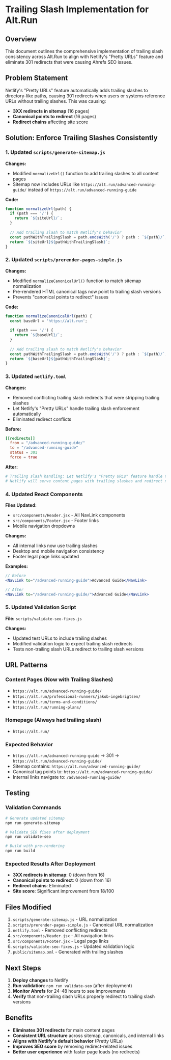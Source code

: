 # Trailing Slash Implementation for Alt.Run

## Overview

This document outlines the comprehensive implementation of trailing slash consistency across Alt.Run to align with Netlify's "Pretty URLs" feature and eliminate 301 redirects that were causing Ahrefs SEO issues.

## Problem Statement

Netlify's "Pretty URLs" feature automatically adds trailing slashes to directory-like paths, causing 301 redirects when users or systems reference URLs without trailing slashes. This was causing:

- **3XX redirects in sitemap** (16 pages)
- **Canonical points to redirect** (16 pages) 
- **Redirect chains** affecting site score

## Solution: Enforce Trailing Slashes Consistently

### 1. Updated `scripts/generate-sitemap.js`

**Changes:**
- Modified `normalizeUrl()` function to add trailing slashes to all content pages
- Sitemap now includes URLs like `https://alt.run/advanced-running-guide/` instead of `https://alt.run/advanced-running-guide`

**Code:**
```javascript
function normalizeUrl(path) {
  if (path === '/') {
    return `${siteUrl}/`;
  }
  
  // Add trailing slash to match Netlify's behavior
  const pathWithTrailingSlash = path.endsWith('/') ? path : `${path}/`;
  return `${siteUrl}${pathWithTrailingSlash}`;
}
```

### 2. Updated `scripts/prerender-pages-simple.js`

**Changes:**
- Modified `normalizeCanonicalUrl()` function to match sitemap normalization
- Pre-rendered HTML canonical tags now point to trailing slash versions
- Prevents "canonical points to redirect" issues

**Code:**
```javascript
function normalizeCanonicalUrl(path) {
  const baseUrl = 'https://alt.run';
  
  if (path === '/') {
    return `${baseUrl}/`;
  }
  
  // Add trailing slash to match Netlify's behavior
  const pathWithTrailingSlash = path.endsWith('/') ? path : `${path}/`;
  return `${baseUrl}${pathWithTrailingSlash}`;
}
```

### 3. Updated `netlify.toml`

**Changes:**
- Removed conflicting trailing slash redirects that were stripping trailing slashes
- Let Netlify's "Pretty URLs" handle trailing slash enforcement automatically
- Eliminated redirect conflicts

**Before:**
```toml
[[redirects]]
  from = "/advanced-running-guide/"
  to = "/advanced-running-guide"
  status = 301
  force = true
```

**After:**
```toml
# Trailing slash handling: Let Netlify's "Pretty URLs" feature handle this automatically
# Netlify will serve content pages with trailing slashes and redirect non-trailing to trailing
```

### 4. Updated React Components

**Files Updated:**
- `src/components/Header.jsx` - All NavLink components
- `src/components/Footer.jsx` - Footer links
- Mobile navigation dropdowns

**Changes:**
- All internal links now use trailing slashes
- Desktop and mobile navigation consistency
- Footer legal page links updated

**Examples:**
```jsx
// Before
<NavLink to="/advanced-running-guide">Advanced Guide</NavLink>

// After  
<NavLink to="/advanced-running-guide/">Advanced Guide</NavLink>
```

### 5. Updated Validation Script

**File:** `scripts/validate-seo-fixes.js`

**Changes:**
- Updated test URLs to include trailing slashes
- Modified validation logic to expect trailing slash redirects
- Tests non-trailing slash URLs redirect to trailing slash versions

## URL Patterns

### Content Pages (Now with Trailing Slashes)
- `https://alt.run/advanced-running-guide/`
- `https://alt.run/professional-runners/jakob-ingebrigtsen/`
- `https://alt.run/terms-and-conditions/`
- `https://alt.run/running-plans/`

### Homepage (Always had trailing slash)
- `https://alt.run/`

### Expected Behavior
- `https://alt.run/advanced-running-guide` → 301 → `https://alt.run/advanced-running-guide/`
- Sitemap contains: `https://alt.run/advanced-running-guide/`
- Canonical tag points to: `https://alt.run/advanced-running-guide/`
- Internal links navigate to: `/advanced-running-guide/`

## Testing

### Validation Commands
```bash
# Generate updated sitemap
npm run generate-sitemap

# Validate SEO fixes after deployment
npm run validate-seo

# Build with pre-rendering
npm run build
```

### Expected Results After Deployment
- **3XX redirects in sitemap**: 0 (down from 16)
- **Canonical points to redirect**: 0 (down from 16)
- **Redirect chains**: Eliminated
- **Site score**: Significant improvement from 18/100

## Files Modified

1. `scripts/generate-sitemap.js` - URL normalization
2. `scripts/prerender-pages-simple.js` - Canonical URL normalization  
3. `netlify.toml` - Removed conflicting redirects
4. `src/components/Header.jsx` - All navigation links
5. `src/components/Footer.jsx` - Legal page links
6. `scripts/validate-seo-fixes.js` - Updated validation logic
7. `public/sitemap.xml` - Generated with trailing slashes

## Next Steps

1. **Deploy changes** to Netlify
2. **Run validation**: `npm run validate-seo` (after deployment)
3. **Monitor Ahrefs** for 24-48 hours to see improvements
4. **Verify** that non-trailing slash URLs properly redirect to trailing slash versions

## Benefits

- **Eliminates 301 redirects** for main content pages
- **Consistent URL structure** across sitemap, canonicals, and internal links
- **Aligns with Netlify's default behavior** (Pretty URLs)
- **Improves SEO score** by removing redirect-related issues
- **Better user experience** with faster page loads (no redirects)
